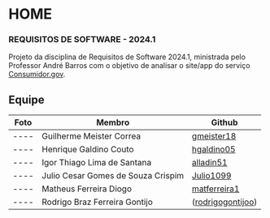 # HOME
### REQUISITOS DE SOFTWARE - 2024.1

Projeto da disciplina de Requisitos de Software 2024.1, ministrada pelo Professor André Barros com o objetivo de analisar o site/app do serviço [Consumidor.gov](https://consumidor.gov.br/pages/principal/?1711677302090).

## Equipe
|Foto|Membro|Github|
|----|----|----|
|----|Guilherme Meister Correa|[gmeister18](https://github.com/gmeister18)|
|----|Henrique Galdino Couto|[hgaldino05](https://github.com/hgaldino05)|
|----|Igor Thiago Lima de Santana|[alladin51](https://github.com/alladin-51)|
|----|Julio Cesar Gomes de Souza Crispim|[Julio1099](https://github.com/Julio1099)|
|----|Matheus Ferreira Diogo|[matferreira1](https://github.com/matferreira1)|
|----|Rodrigo Braz Ferreira Gontijo|([rodrigogontijoo](https://github.com/rodrigogontijoo))|